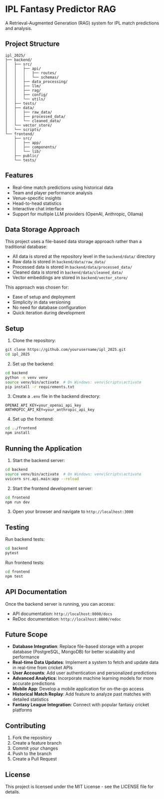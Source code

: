 # IPL Fantasy Predictor RAG

A Retrieval-Augmented Generation (RAG) system for IPL match predictions and analysis.

## Project Structure

```
ipl_2025/
├── backend/
│   ├── src/
│   │   ├── api/
│   │   │   ├── routes/
│   │   │   └── schemas/
│   │   ├── data_processing/
│   │   ├── llm/
│   │   ├── rag/
│   │   ├── config/
│   │   └── utils/
│   ├── tests/
│   ├── data/
│   │   ├── raw_data/
│   │   ├── processed_data/
│   │   └── cleaned_data/
│   └── vector_store/
│   └── scripts/
└── frontend/
    ├── src/
    │   ├── app/
    │   ├── components/
    │   └── lib/
    ├── public/
    └── tests/
```

## Features

- Real-time match predictions using historical data
- Team and player performance analysis
- Venue-specific insights
- Head-to-head statistics
- Interactive chat interface
- Support for multiple LLM providers (OpenAI, Anthropic, Ollama)

## Data Storage Approach

This project uses a file-based data storage approach rather than a traditional database:

- All data is stored at the repository level in the `backend/data/` directory
- Raw data is stored in `backend/data/raw_data/`
- Processed data is stored in `backend/data/processed_data/`
- Cleaned data is stored in `backend/data/cleaned_data/`
- Vector embeddings are stored in `backend/vector_store/`

This approach was chosen for:

- Ease of setup and deployment
- Simplicity in data versioning
- No need for database configuration
- Quick iteration during development

## Setup

1. Clone the repository:

```bash
git clone https://github.com/yourusername/ipl_2025.git
cd ipl_2025
```

2. Set up the backend:

```bash
cd backend
python -m venv venv
source venv/bin/activate  # On Windows: venv\Scripts\activate
pip install -r requirements.txt
```

3. Create a `.env` file in the backend directory:

```env
OPENAI_API_KEY=your_openai_api_key
ANTHROPIC_API_KEY=your_anthropic_api_key
```

4. Set up the frontend:

```bash
cd ../frontend
npm install
```

## Running the Application

1. Start the backend server:

```bash
cd backend
source venv/bin/activate  # On Windows: venv\Scripts\activate
uvicorn src.api.main:app --reload
```

2. Start the frontend development server:

```bash
cd frontend
npm run dev
```

3. Open your browser and navigate to `http://localhost:3000`

## Testing

Run backend tests:

```bash
cd backend
pytest
```

Run frontend tests:

```bash
cd frontend
npm test
```

## API Documentation

Once the backend server is running, you can access:

- API documentation: `http://localhost:8000/docs`
- ReDoc documentation: `http://localhost:8000/redoc`

## Future Scope

- **Database Integration**: Replace file-based storage with a proper database (PostgreSQL, MongoDB) for better scalability and performance
- **Real-time Data Updates**: Implement a system to fetch and update data in real-time from cricket APIs
- **User Accounts**: Add user authentication and personalized predictions
- **Advanced Analytics**: Incorporate machine learning models for more accurate predictions
- **Mobile App**: Develop a mobile application for on-the-go access
- **Historical Match Replay**: Add feature to analyze past matches with detailed statistics
- **Fantasy League Integration**: Connect with popular fantasy cricket platforms

## Contributing

1. Fork the repository
2. Create a feature branch
3. Commit your changes
4. Push to the branch
5. Create a Pull Request

## License

This project is licensed under the MIT License - see the LICENSE file for details.
